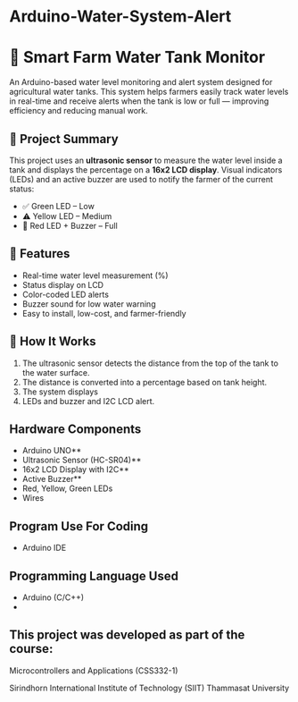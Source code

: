 # Arduino-Water-System-Alert

# 🌾 Smart Farm Water Tank Monitor

An Arduino-based water level monitoring and alert system designed for agricultural water tanks. This system helps farmers easily track water levels in real-time and receive alerts when the tank is low or full — improving efficiency and reducing manual work.

## 🚀 Project Summary

This project uses an **ultrasonic sensor** to measure the water level inside a tank and displays the percentage on a **16x2 LCD display**. Visual indicators (LEDs) and an active buzzer are used to notify the farmer of the current status:

- ✅ Green LED – Low
- ⚠️ Yellow LED – Medium
- 🔴 Red LED + Buzzer – Full

## 📌 Features

- Real-time water level measurement (%)
- Status display on LCD
- Color-coded LED alerts
- Buzzer sound for low water warning
- Easy to install, low-cost, and farmer-friendly

## 📄 How It Works

1. The ultrasonic sensor detects the distance from the top of the tank to the water surface.
2. The distance is converted into a percentage based on tank height.
3. The system displays
4. LEDs and buzzer and I2C LCD alert.

## Hardware Components
- Arduino UNO**
- Ultrasonic Sensor (HC-SR04)**  
- 16x2 LCD Display with I2C**  
- Active Buzzer**  
- Red, Yellow, Green LEDs
- Wires
  
## Program Use For Coding
 - Arduino IDE

## Programming Language Used
 - Arduino (C/C++)
 - 
## This project was developed as part of the course:

Microcontrollers and Applications (CSS332-1)

Sirindhorn International Institute of Technology (SIIT)
Thammasat University
   
